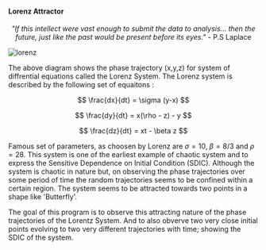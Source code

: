 #### Lorenz Attractor

<center>
    <i>
        "If this intellect were vast enough to submit the data to analysis... then the future, just like the past would be present before its eyes." 
    </i>
    - P.S Laplace
</center>

![lorenz](https://github.com/user-attachments/assets/a9f903b4-3773-4934-96f9-4e25548086bb)

The above diagram shows the phase trajectory (x,y,z) for system of diffrential equations called the Lorenz System. The Lorenz system is described by the following set of equaitons : 

$$
\frac{dx}{dt} = \sigma (y-x) 
$$

$$
\frac{dy}{dt} = x(\rho - z) - y
$$

$$
\frac{dz}{dt} = xt - \beta z
$$

Famous set of parameters, as choosen by Lorenz are $\sigma = 10$, $\beta = 8/3$ and $\rho = 28$.
This system is one of the earliest example of chaotic system and to express the Sensitive Dependence on Initial Condition (SDIC). Although the system is chaotic in nature but, on observing the phase trajectories over some period of time the random trajectories seems to be confined within a certain region. The system seems to be attracted towards two points in a shape like 'Butterfly'. 

The goal of this program is to observe this attracting nature of the phase trajectories of the Lorentz System. And to also obverve two very close initial points evolving to two very different trajectories with time; showing the SDIC of the system.
